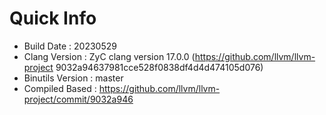 # Quick Info
* Build Date : 20230529
* Clang Version : ZyC clang version 17.0.0 (https://github.com/llvm/llvm-project 9032a94637981cce528f0838df4d4d474105d076)
* Binutils Version : master
* Compiled Based : https://github.com/llvm/llvm-project/commit/9032a946

